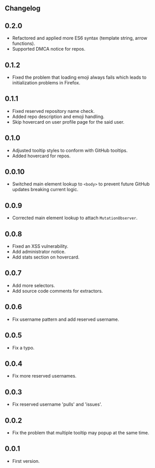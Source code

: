 Changelog
---

## 0.2.0

* Refactored and applied more ES6 syntax (template string, arrow functions).
* Supported DMCA notice for repos.

## 0.1.2

* Fixed the problem that loading emoji always fails which leads to initialization problems in Firefox.

## 0.1.1

* Fixed reserved repository name check.
* Added repo description and emoji handling.
* Skip hovercard on user profile page for the said user.

## 0.1.0

* Adjusted tooltip styles to conform with GitHub tooltips.
* Added hovercard for repos.

## 0.0.10

* Switched main element lookup to `<body>` to prevent future GitHub updates breaking current logic.

## 0.0.9

* Corrected main element lookup to attach `MutationObserver`.

## 0.0.8

* Fixed an XSS vulnerability.
* Add administrator notice.
* Add stats section on hovercard.

## 0.0.7

* Add more selectors.
* Add source code comments for extractors.

## 0.0.6

* Fix username pattern and add reserved username.

## 0.0.5

* Fix a typo.

## 0.0.4

* Fix more reserved usernames.

## 0.0.3

* Fix reserved username 'pulls' and 'issues'.

## 0.0.2

* Fix the problem that multiple tooltip may popup at the same time.

## 0.0.1

* First version.
